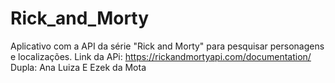 # Rick_and_Morty
Aplicativo com a API da série "Rick and Morty" para pesquisar personagens e localizações.
Link da APi: https://rickandmortyapi.com/documentation/
Dupla: Ana Luiza E Ezek da Mota
